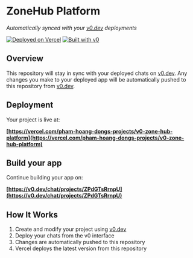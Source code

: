 # ZoneHub Platform

*Automatically synced with your [v0.dev](https://v0.dev) deployments*

[![Deployed on Vercel](https://img.shields.io/badge/Deployed%20on-Vercel-black?style=for-the-badge&logo=vercel)](https://vercel.com/pham-hoang-dongs-projects/v0-zone-hub-platform)
[![Built with v0](https://img.shields.io/badge/Built%20with-v0.dev-black?style=for-the-badge)](https://v0.dev/chat/projects/ZPdGTsRrnpU)

## Overview

This repository will stay in sync with your deployed chats on [v0.dev](https://v0.dev).
Any changes you make to your deployed app will be automatically pushed to this repository from [v0.dev](https://v0.dev).

## Deployment

Your project is live at:

**[https://vercel.com/pham-hoang-dongs-projects/v0-zone-hub-platform](https://vercel.com/pham-hoang-dongs-projects/v0-zone-hub-platform)**

## Build your app

Continue building your app on:

**[https://v0.dev/chat/projects/ZPdGTsRrnpU](https://v0.dev/chat/projects/ZPdGTsRrnpU)**

## How It Works

1. Create and modify your project using [v0.dev](https://v0.dev)
2. Deploy your chats from the v0 interface
3. Changes are automatically pushed to this repository
4. Vercel deploys the latest version from this repository